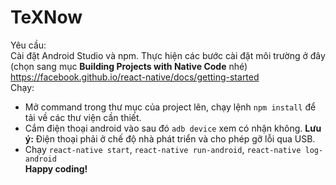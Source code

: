 # TeXNow
Yêu cầu:  
Cài đặt Android Studio và npm. Thực hiện các bước cài đặt môi trường ở đây (chọn sang mục **Building Projects with Native Code** nhé) https://facebook.github.io/react-native/docs/getting-started  
Chạy:  
- Mở command trong thư mục của project lên, chạy lệnh `npm install` để tải về các thư viện cần thiết.  
- Cắm điện thoại android vào sau đó `adb device` xem có nhận không. **Lưu ý:** Điện thoại phải ở chế độ nhà phát triển và cho phép gỡ lỗi qua USB.
- Chạy `react-native start`, `react-native run-android`, `react-native log-android`  
**Happy coding!**
